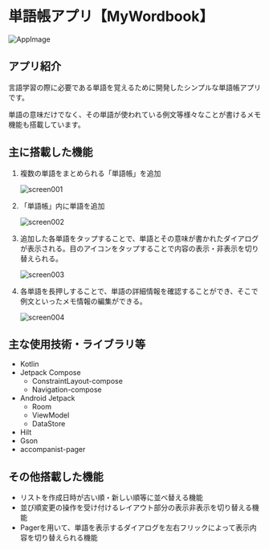 # 単語帳アプリ【MyWordbook】
![AppImage](https://user-images.githubusercontent.com/94959504/198753869-6abdc75f-ea94-4d11-93da-44bf6a628dc9.png)

## アプリ紹介
言語学習の際に必要である単語を覚えるために開発したシンプルな単語帳アプリです。

単語の意味だけでなく、その単語が使われている例文等様々なことが書けるメモ機能も搭載しています。

## 主に搭載した機能
1. 複数の単語をまとめられる「単語帳」を追加

   ![screen001](https://user-images.githubusercontent.com/94959504/198754233-a335029a-7c8a-43a9-8cff-f1015a13612c.PNG)
2. 「単語帳」内に単語を追加

   ![screen002](https://user-images.githubusercontent.com/94959504/198754289-2e1c06ab-ea82-4aa1-bf9d-dff5ff0048da.PNG)
3. 追加した各単語をタップすることで、単語とその意味が書かれたダイアログが表示される。目のアイコンをタップすることで内容の表示・非表示を切り替えられる。

   ![screen003](https://user-images.githubusercontent.com/94959504/198754334-76a6254f-a1b6-40a4-921a-292388c6e6ae.PNG)
4. 各単語を長押しすることで、単語の詳細情報を確認することができ、そこで例文といったメモ情報の編集ができる。

   ![screen004](https://user-images.githubusercontent.com/94959504/198754505-d8d2748f-254b-4961-9eaa-12903eee3945.PNG)

## 主な使用技術・ライブラリ等
- Kotlin
- Jetpack Compose
  - ConstraintLayout-compose
  - Navigation-compose
- Android Jetpack
  - Room
  - ViewModel
  - DataStore
- Hilt
- Gson
- accompanist-pager

## その他搭載した機能
- リストを作成日時が古い順・新しい順等に並べ替える機能
- 並び順変更の操作を受け付けるレイアウト部分の表示非表示を切り替える機能
- Pagerを用いて、単語を表示するダイアログを左右フリックによって表示内容を切り替えられる機能
